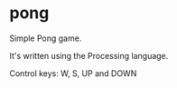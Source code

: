 pong
====

Simple Pong game.

It's written using the Processing language.

Control keys:
W, S, UP and DOWN
